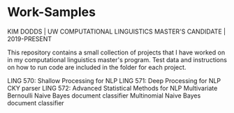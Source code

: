 # Work-Samples
KIM DODDS | UW COMPUTATIONAL LINGUISTICS MASTER'S CANDIDATE | 2019-PRESENT

This repository contains a small collection of projects that I have worked on in my computational linguistics master's program.
Test data and instructions on how to run code are included in the folder for each project.

LING 570: Shallow Processing for NLP
LING 571: Deep Processing for NLP
    CKY parser
LING 572: Advanced Statistical Methods for NLP
    Multivariate Bernoulli Naive Bayes document classifier
    Multinomial Naive Bayes document classifier
